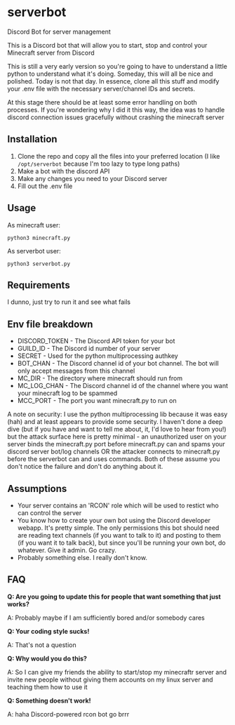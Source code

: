 # serverbot
Discord Bot for server management

This is a Discord bot that will allow you to start, stop and control your Minecraft server from Discord

This is still a very early version so you're going to have to understand a little python to understand what it's doing.
Someday, this will all be nice and polished. Today is not that day.
In essence, clone all this stuff and modify your .env file with the necessary server/channel IDs and secrets.

At this stage there should be at least some error handling on both processes. If you're wondering
why I did it this way, the idea was to handle discord connection issues gracefully without crashing
the minecraft server

## Installation

1. Clone the repo and copy all the files into your preferred location (I like `/opt/serverbot` because I'm too lazy to type long paths)
2. Make a bot with the discord API
3. Make any changes you need to your Discord server
4. Fill out the .env file

## Usage

As minecraft user:

```
python3 minecraft.py
```

As serverbot user:

```
python3 serverbot.py
```

## Requirements

I dunno, just try to run it and see what fails

## Env file breakdown

- DISCORD_TOKEN - The Discord API token for your bot
- GUILD_ID - The Discord id number of your server
- SECRET - Used for the python multiprocessing authkey
- BOT_CHAN - The Discord channel id of your bot channel. The bot will only accept messages from this channel
- MC_DIR - The directory where minecraft should run from
- MC_LOG_CHAN - The Discord channel id of the channel where you want your minecraft log to be spammed
- MCC_PORT - The port you want minecraft.py to run on

A note on security: I use the python multiprocessing lib because it was easy (hah) and at least appears to provide some security.
I haven't done a deep dive (but if you have and want to tell me about, it, I'd love to hear from you!) but the attack surface here
is pretty minimal - an unauthorized user on your server binds the minecraft.py port before minecraft.py can and spams your discord
server bot/log channels OR the attacker connects to minecraft.py before the serverbot can and uses commands.
Both of these assume you don't notice the failure and don't do anything about it.

## Assumptions

- Your server contains an 'RCON' role which will be used to restict who can control the server
- You know how to create your own bot using the Discord developer webapp. It's pretty simple. The only permissions this bot
  should need are reading text channels (if you want to talk to it) and posting to them (if you want it to talk back),
  but since you'll be running your own bot, do whatever. Give it admin. Go crazy.
- Probably something else. I really don't know.

## FAQ

**Q: Are you going to update this for people that want something that just works?**

A: Probably maybe if I am sufficiently bored and/or somebody cares

**Q: Your coding style sucks!**

A: That's not a question

**Q: Why would you do this?**

A: So I can give my friends the ability to start/stop my minecraftr server and invite new people without 
giving them accounts on my linux server and teaching them how to use it

**Q: Something doesn't work!**

A: haha Discord-powered rcon bot go brrr
